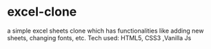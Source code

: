 # excel-clone
a simple excel sheets clone which has functionalities like adding new sheets, changing fonts, etc.
Tech used: HTML5, CSS3 ,Vanilla Js
